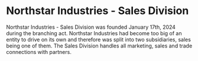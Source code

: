 # Northstar Industries - Sales Division

Northstar Industries - Sales Division was founded January 17th, 2024 during the branching act. Northstar Industries had become too big of an entity to drive on its own and therefore was split into two subsidiaries, sales being one of them. The Sales Division handles all marketing, sales and trade connections with partners.

